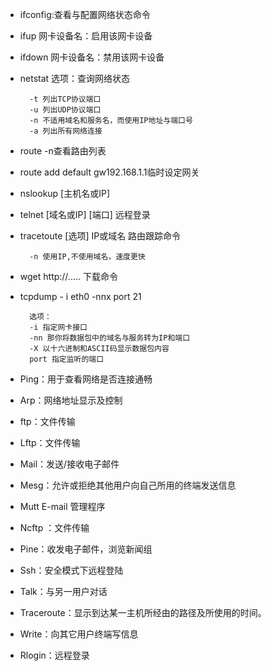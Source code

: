 - ifconfig:查看与配置网络状态命令
- ifup 网卡设备名：启用该网卡设备
- ifdown 网卡设备名：禁用该网卡设备
- netstat 选项：查询网络状态

        -t 列出TCP协议端口
        -u 列出UDP协议端口
        -n 不适用域名和服务名，而使用IP地址与端口号
        -a 列出所有网络连接

- route -n查看路由列表
- route add default gw192.168.1.1临时设定网关
- nslookup [主机名或IP]
- telnet [域名或IP] [端口] 远程登录
- tracetoute [选项] IP或域名 路由跟踪命令

        -n 使用IP,不使用域名，速度更快

- wget http://..... 下载命令
- tcpdump - i eth0 -nnx port 21

        选项：
        -i 指定网卡接口
        -nn 那你将数据包中的域名与服务转为IP和端口
        -X 以十六进制和ASCII码显示数据包内容
        port 指定监听的端口
- Ping：用于查看网络是否连接通畅
- Arp：网络地址显示及控制
- ftp：文件传输
- Lftp：文件传输
- Mail：发送/接收电子邮件
- Mesg：允许或拒绝其他用户向自己所用的终端发送信息
- Mutt E-mail 管理程序
- Ncftp ：文件传输
- Pine：收发电子邮件，浏览新闻组
- Ssh：安全模式下远程登陆
- Talk：与另一用户对话
- Traceroute：显示到达某一主机所经由的路径及所使用的时间。
- Write：向其它用户终端写信息
- Rlogin：远程登录